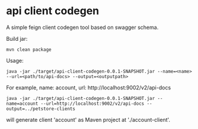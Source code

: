 # api client codegen

A simple feign client codegen tool based on swagger schema.

Build jar:

```
mvn clean package
```

Usage:

```
java -jar ./target/api-client-codegen-0.0.1-SNAPSHOT.jar --name=<name> --url=<path/to/api-docs> --output=<outputpath>
```

For example, name: account, url: http://localhost:9002/v2/api-docs

```
java -jar ./target/api-client-codegen-0.0.1-SNAPSHOT.jar --name=account --url=http://localhost:9002/v2/api-docs --output=../petstore-clients
```

will generate client 'account' as Maven project at './account-client'.
